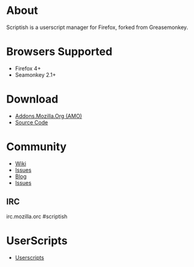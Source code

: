 # About

Scriptish is a userscript manager for Firefox, forked from Greasemonkey.

# Browsers Supported

* Firefox 4+
* Seamonkey 2.1+


# Download

* [Addons.Mozilla.Org (AMO)](https://addons.mozilla.org/firefox/addon/scriptish)
* [Source Code](https://github.com/scriptish/scriptish)

# Community

* [Wiki](https://github.com/scriptish/scriptish/wiki)
* [Issues](https://github.com/scriptish/scriptish/issues)
* [Blog](http://scriptish.org/blog)
* [Issues](https://github.com/scriptish/scriptish/issues) 

## IRC

irc.mozilla.orc #scriptish

# UserScripts

* [Userscripts](http://userscripts.org)
